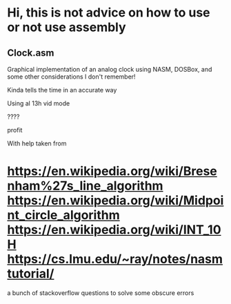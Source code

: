 # Hi, this is not advice on how to use or not use assembly


## Clock.asm

Graphical implementation of an analog clock using NASM, DOSBox, and some other considerations I don't remember!

Kinda tells the time in an accurate way

Using al 13h vid mode 

????

profit



With help taken from

https://en.wikipedia.org/wiki/Bresenham%27s_line_algorithm
https://en.wikipedia.org/wiki/Midpoint_circle_algorithm
https://en.wikipedia.org/wiki/INT_10H
https://cs.lmu.edu/~ray/notes/nasmtutorial/
=====
a bunch of stackoverflow questions to solve some obscure errors
